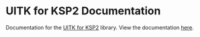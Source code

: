 # UITK for KSP2 Documentation
Documentation for the [UITK for KSP2](https://github.com/UitkForKsp2/UitkForKsp2) library.
View the documentation [here](https://uitkforksp2.github.io/).
